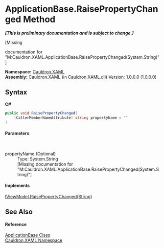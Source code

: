 # ApplicationBase.RaisePropertyChanged Method 
 _**\[This is preliminary documentation and is subject to change.\]**_

\[Missing <summary> documentation for "M:Cauldron.XAML.ApplicationBase.RaisePropertyChanged(System.String)"\]

**Namespace:**&nbsp;<a href="N_Cauldron_XAML">Cauldron.XAML</a><br />**Assembly:**&nbsp;Cauldron.XAML (in Cauldron.XAML.dll) Version: 1.0.0.0 (1.0.0.0)

## Syntax

**C#**<br />
``` C#
public void RaisePropertyChanged(
	[CallerMemberNameAttribute] string propertyName = ""
)
```


#### Parameters
&nbsp;<dl><dt>propertyName (Optional)</dt><dd>Type: System.String<br />\[Missing <param name="propertyName"/> documentation for "M:Cauldron.XAML.ApplicationBase.RaisePropertyChanged(System.String)"\]</dd></dl>

#### Implements
<a href="M_Cauldron_XAML_ViewModels_IViewModel_RaisePropertyChanged">IViewModel.RaisePropertyChanged(String)</a><br />

## See Also


#### Reference
<a href="T_Cauldron_XAML_ApplicationBase">ApplicationBase Class</a><br /><a href="N_Cauldron_XAML">Cauldron.XAML Namespace</a><br />